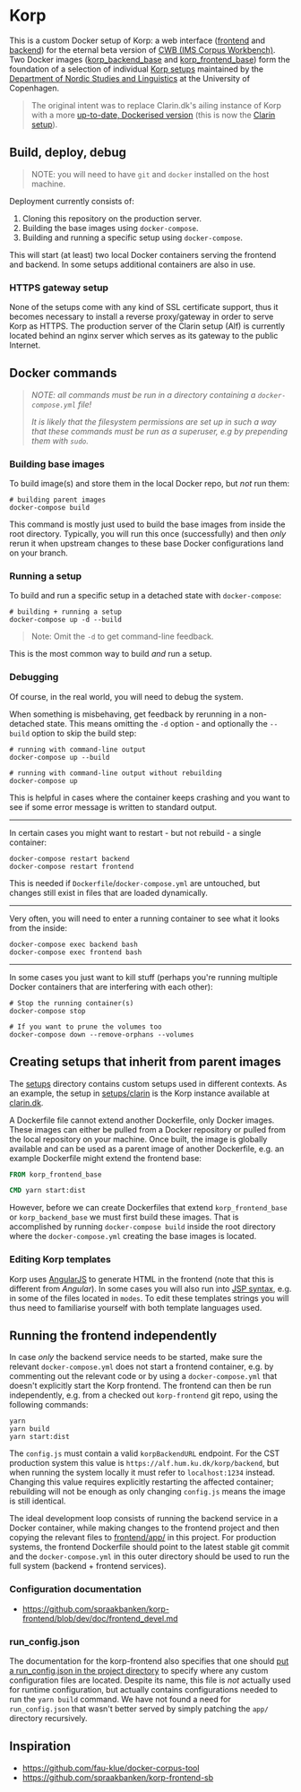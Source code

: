 Korp
====
This is a custom Docker setup of Korp: a web interface ([frontend](https://github.com/spraakbanken/korp-frontend) and [backend](https://github.com/spraakbanken/korp-backend)) for the eternal beta version of [CWB (IMS Corpus Workbench)](http://cwb.sourceforge.net/beta.php). Two Docker images ([korp_backend_base](/backend) and [korp_frontend_base](/frontend)) form the foundation of a selection of individual [Korp setups](/setups) maintained by the [Department of Nordic Studies and Linguistics](https://nors.ku.dk/english/) at the University of Copenhagen.

> The original intent was to replace Clarin.dk's ailing instance of Korp with a more [up-to-date, Dockerised version](https://alf.hum.ku.dk/korp) (this is now the [Clarin setup](/setups/clarin)).

Build, deploy, debug
--------------------
> NOTE: you will need to have `git` and `docker` installed on the host machine.

Deployment currently consists of:

1. Cloning this repository on the production server.
2. Building the base images using `docker-compose`.
3. Building and running a specific setup using `docker-compose`.

This will start (at least) two local Docker containers serving the frontend and backend. In some setups additional containers are also in use.

### HTTPS gateway setup
None of the setups come with any kind of SSL certificate support, thus it becomes necessary to install a reverse proxy/gateway in order to serve Korp as HTTPS. The production server of the Clarin setup (Alf) is currently located behind an nginx server which serves as its gateway to the public Internet.

Docker commands
---------------
> _NOTE: all commands must be run in a directory containing a `docker-compose.yml` file!_
> 
> _It is likely that the filesystem permissions are set up in such a way that these commands must be run as a superuser, e.g by prepending them with `sudo`._

### Building base images
To build image(s) and store them in the local Docker repo, but _not_ run them:

```shell
# building parent images
docker-compose build
```

This command is mostly just used to build the base images from inside the root directory. Typically, you will run this once (successfully) and then *only* rerun it when upstream changes to these base Docker configurations land on your branch.

### Running a setup
To build and run a specific setup in a detached state with `docker-compose`:

```shell
# building + running a setup
docker-compose up -d --build
```
> Note: Omit the `-d` to get command-line feedback.

This is the most common way to build _and_ run a setup.

### Debugging
Of course, in the real world, you will need to debug the system.

When something is misbehaving, get feedback by rerunning in a non-detached state. This means omitting the `-d` option - and optionally the `--build` option to skip the build step:

```shell
# running with command-line output
docker-compose up --build

# running with command-line output without rebuilding
docker-compose up
```

This is helpful in cases where the container keeps crashing and you want to see if some error message is written to standard output.

---

In certain cases you might want to restart - but not rebuild - a single container:

```shell
docker-compose restart backend
docker-compose restart frontend
```

This is needed if `Dockerfile`/`docker-compose.yml` are untouched, but changes still exist in files that are loaded dynamically.

---

Very often, you will need to enter a running container to see what it looks from the inside:

```shell
docker-compose exec backend bash
docker-compose exec frontend bash
```
___

In some cases you just want to kill stuff (perhaps you're running multiple Docker containers that are interfering with each other):

```shell
# Stop the running container(s)
docker-compose stop

# If you want to prune the volumes too
docker-compose down --remove-orphans --volumes
```

Creating setups that inherit from parent images
-----------------------------------------------
The [setups](/setups) directory contains custom setups used in different contexts. As an example,
the setup in [setups/clarin](/setups/clarin) is the Korp instance available at [clarin.dk](https://alf.hum.ku.dk/korp). 

A Dockerfile file cannot extend another Dockerfile, only Docker images. These images can either be pulled from a Docker repository or pulled from the local repository on your machine. Once built, the image is globally available and can be used as a parent image of another Dockerfile, e.g. an example Dockerfile might extend the frontend base:

```Dockerfile
FROM korp_frontend_base

CMD yarn start:dist
```

However, before we can create Dockerfiles that extend `korp_frontend_base` or `korp_backend_base` we must first build these images. That is accomplished by running `docker-compose build` inside the root directory where the `docker-compose.yml` creating the base images is located.

### Editing Korp templates
Korp uses [AngularJS](https://angularjs.org/) to generate HTML in the frontend (note that this is different from _Angular_). In some cases you will also run into [JSP syntax](https://www.tutorialspoint.com/jsp/jsp_syntax.htm), e.g. in some of the files located in `modes`. To edit these templates strings you will thus need to familiarise yourself with both template languages used.

Running the frontend independently
----------------------------------
In case _only_ the backend service needs to be started, make sure the relevant `docker-compose.yml` does not start a frontend container, e.g. by commenting out the relevant code or by using a `docker-compose.yml` that doesn't explicitly start the Korp frontend. The frontend can then be run independently, e.g. from a checked out `korp-frontend` git repo, using the following commands:

```shell
yarn
yarn build
yarn start:dist
```

The `config.js` must contain a valid `korpBackendURL` endpoint. For the CST production system this value is `https://alf.hum.ku.dk/korp/backend`, but when running the system locally it must refer to `localhost:1234` instead. Changing this value requires explicitly restarting the affected container; rebuilding will not be enough as only changing `config.js` means the image is still identical.

The ideal development loop consists of running the backend service in a Docker container, while making changes to the frontend project and then copying the relevant files to [frontend/app/](/frontend/app) in this project. For production systems, the frontend Dockerfile should point to the latest stable git commit and the `docker-compose.yml` in this outer directory should be used to run the full system (backend + frontend services).

### Configuration documentation
* https://github.com/spraakbanken/korp-frontend/blob/dev/doc/frontend_devel.md

### run_config.json
The documentation for the korp-frontend also specifies that one should [put a run_config.json in the project directory](https://github.com/spraakbanken/korp-frontend/blob/dev/doc/frontend_devel.md#configuration) to specify where any custom configuration files are located. Despite its name, this file is _not_ actually used for runtime configuration, but actually contains configurations needed to run the `yarn build` command. We have not found a need for `run_config.json` that wasn't better served by simply patching the `app/` directory recursively. 

Inspiration
-----------
* https://github.com/fau-klue/docker-corpus-tool
* https://github.com/spraakbanken/korp-frontend-sb
